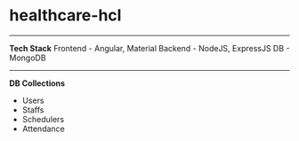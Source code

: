 # healthcare-hcl

---

**Tech Stack**
Frontend - Angular, Material
Backend - NodeJS, ExpressJS
DB - MongoDB

---

**DB Collections**
- Users
- Staffs
- Schedulers
- Attendance